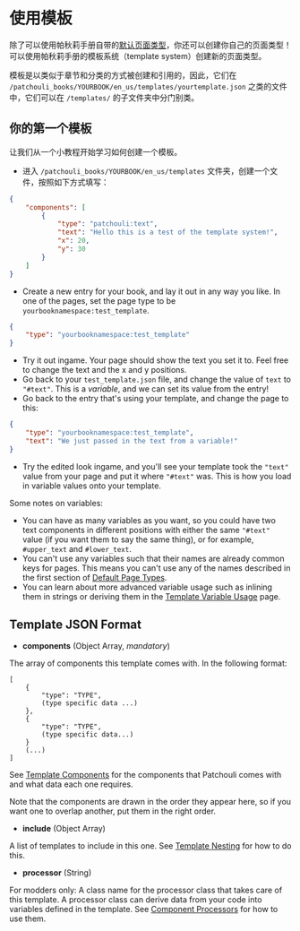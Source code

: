 # 使用模板

除了可以使用帕秋莉手册自带的[默认页面类型](/docs/patchouli-basics/page-types)，你还可以创建你自己的页面类型！可以使用帕秋莉手册的模板系统（template system）创建新的页面类型。

模板是以类似于章节和分类的方式被创建和引用的，因此，它们在 `/patchouli_books/YOURBOOK/en_us/templates/yourtemplate.json` 之类的文件中，它们可以在 `/templates/` 的子文件夹中分门别类。

## 你的第一个模板

让我们从一个小教程开始学习如何创建一个模板。

- 进入 `/patchouli_books/YOURBOOK/en_us/templates` 文件夹，创建一个文件，按照如下方式填写：

```json title="/patchouli_books/YOURBOOK/en_us/templates/test_template.json"
{
	"components": [
		{
			"type": "patchouli:text",
			"text": "Hello this is a test of the template system!",
			"x": 20,
			"y": 30
		}
	]
}
```

* Create a new entry for your book, and lay it out in any way you like. In one of the
  pages, set the page type to be `yourbooknamespace:test_template`.

```json
{
    "type": "yourbooknamespace:test_template"
}
```

* Try it out ingame. Your page should show the text you set it to. Feel free to change the
  text and the x and y positions.
* Go back to your `test_template.json` file, and change the value of `text` to `"#text"`. This
  is a _variable_, and we can set its value from the entry!
* Go back to the entry that's using your template, and change the page to this:

```json
{
    "type": "yourbooknamespace:test_template",
    "text": "We just passed in the text from a variable!"
}
```

* Try the edited look ingame, and you'll see your template took the `"text"` value from your
  page and put it where `"#text"` was. This is how you load in variable values onto your
  template.
  

Some notes on variables:
 * You can have as many variables as you want, so you could have two text components in
   different positions with either the same `"#text"` value (if you want them to say the
   same thing), or for example, `#upper_text` and `#lower_text`.
 * You can't use any variables such that their names are already common keys for
   pages. This means you can't use any of the names described in the first section of
   [Default Page Types](/docs/patchouli-basics/page-types).
 * You can learn about more advanced variable usage such as inlining them in strings or
   deriving them in the [Template Variable
   Usage](/docs/patchouli-advanced/template-variable-usage) page.

## Template JSON Format

* **components** (Object Array, _mandatory_)

The array of components this template comes with. In the following format:

```
[
    {
        "type": "TYPE",
        (type specific data ...)
    },
    {
        "type": "TYPE",
        (type specific data...)
    }
    (...)
]
```

See [Template Components](/docs/patchouli-advanced/default-components) for the components
that Patchouli comes with and what data each one requires.

Note that the components are drawn in the order they appear here, so if you want one to
overlap another, put them in the right order.

* **include** (Object Array)

A list of templates to include in this one. See [Template
Nesting](/docs/patchouli-advanced/template-nesting) for how to do this.

* **processor** (String)

For modders only: A class name for the processor class that takes care of this template. A
processor class can derive data from your code into variables defined in the template. See
[Component Processors](/docs/patchouli-advanced/component-processors) for how to use them.
